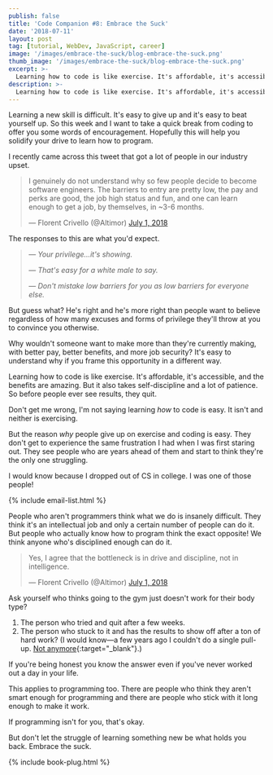 ```yaml
---
publish: false
title: 'Code Companion #8: Embrace the Suck'
date: '2018-07-11'
layout: post
tag: [tutorial, WebDev, JavaScript, career]
image: '/images/embrace-the-suck/blog-embrace-the-suck.png'
thumb_image: '/images/embrace-the-suck/blog-embrace-the-suck.png'
excerpt: >-
  Learning how to code is like exercise. It's affordable, it's accessible, and the benefits are amazing. But it also takes self-discipline and a lot of patience. So before people ever see results, they quit.
description: >-
  Learning how to code is like exercise. It's affordable, it's accessible, and the benefits are amazing. But it also takes self-discipline and a lot of patience. So before people ever see results, they quit.
---
```


Learning a new skill is difficult. It's easy to give up and it's easy to beat yourself up. So this week and I want to take a quick break from coding to offer you some words of encouragement. Hopefully this will help you solidify your drive to learn how to program.

I recently came across this tweet that got a lot of people in our industry upset.

<blockquote class="twitter-tweet" data-lang="en"><p lang="en" dir="ltr">I genuinely do not understand why so few people decide to become software engineers. The barriers to entry are pretty low, the pay and perks are good, the job high status and fun, and one can learn enough to get a job, by themselves, in ~3-6 months.</p>&mdash; Florent Crivello (@Altimor) <a href="https://twitter.com/Altimor/status/1013521884200210432?ref_src=twsrc%5Etfw">July 1, 2018</a></blockquote>

The responses to this are what you'd expect.

> — *Your privilege...it's showing.*
>
> — *That's easy for a white male to say.*
>
> — *Don't mistake low barriers for you as low barriers for everyone else.*

But guess what? He's right and he's more right than people want to believe regardless of how many excuses and forms of privilege they'll throw at you to convince you otherwise.

Why wouldn't someone want to make more than they're currently making, with better pay, better benefits, and more job security? It's easy to understand why if you frame this opportunity in a different way.

Learning how to code is like exercise. It's affordable, it's accessible, and the benefits are amazing. But it also takes self-discipline and a lot of patience. So before people ever see results, they quit.

Don't get me wrong, I'm not saying learning *how* to code is easy. It isn't and neither is exercising.

But the reason *why* people give up on exercise and coding is easy. They don't get to experience the same frustration I had when I was first staring out. They see people who are years ahead of them and start to think they're the only one struggling.

I would know because I dropped out of CS in college. I was one of those people!

{% include email-list.html %}

People who aren't programmers think what we do is insanely difficult. They think it's an intellectual job and only a certain number of people can do it. But people who actually know how to program think the exact opposite! We think anyone who's disciplined enough can do it.

<blockquote class="twitter-tweet" data-conversation="none" data-lang="en"><p lang="en" dir="ltr">Yes, I agree that the bottleneck is in drive and discipline, not in intelligence.</p>&mdash; Florent Crivello (@Altimor) <a href="https://twitter.com/Altimor/status/1013526449511456770?ref_src=twsrc%5Etfw">July 1, 2018</a></blockquote>

Ask yourself who thinks going to the gym just doesn't work for their body type? 

1. The person who tried and quit after a few weeks.
2. The person who stuck to it and has the results to show off after a ton of hard work? (I would know—a few years ago I couldn't do a single pull-up. [Not anymore](https://www.instagram.com/p/BkdKiQynT_Y/?taken-by=adamjmorgan){:target="_blank"}.)

If you're being honest you know the answer even if you've never worked out a day in your life.

This applies to programming too. There are people who think they aren't smart enough for programming and there are people who stick with it long enough to make it work.

If programming isn't for you, that's okay.

But don't let the struggle of learning something new be what holds you back. Embrace the suck.

{% include book-plug.html %}
